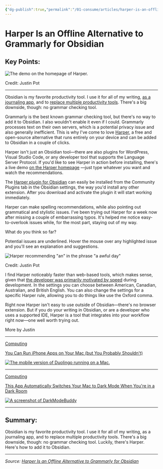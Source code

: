 ```yaml
---
{"dg-publish":true,"permalink":"/01-consume/articles/harper-is-an-offline-alternative-to-grammarly-for-obsidian/","title":"Harper Is an Offline Alternative to Grammarly for Obsidian","tags":["obsidian","grammarly"]}
---
```



# Harper Is an Offline Alternative to Grammarly for Obsidian

## Key Points:
![The demo on the homepage of Harper. ](https://lifehacker.com/imagery/articles/01JSF3VHW32TB5SENP9TXKAZ78/hero-image.fill.size_1248x702.v1745337829.png)

Credit: Justin Pot

---

Obsidian is my favorite productivity tool. I use it for all of my writing, [as a journaling app](https://lifehacker.com/why-you-should-use-obsidian-as-a-journaling-app-1850086690), and to [replace multiple productivity tools](https://lifehacker.com/tech/four-apps-you-can-replace-with-obsidian-plugins). There's a big downside, though: no grammar checking tool.

Grammarly is the best known grammar checking tool, but there's no way to add it to Obsidian. I also wouldn't enable it even if I could. Grammarly processes text on their own servers, which is a potential privacy issue and also generally inefficient. This is why I've come to love [Harper](https://writewithharper.com/ "open in a new window"), a free and open-source alternative that runs entirely on your device and can be added to Obsidian in a couple of clicks.

Harper isn't just an Obsidian tool—there are also plugins for WordPress, Visual Studio Code, or any developer tool that supports the Language Server Protocol. If you'd like to see Harper in action before installing, there's a live demo [on the Harper homepage](https://writewithharper.com/ "open in a new window") —just type whatever you want and watch the recommendations.

The [Harper plugin for Obsidian](https://github.com/Automattic/harper-obsidian-plugin "open in a new window") can easily be installed from the Community Plugins tab in the Obsidian settings, the way you'd install any other extension. After you download and activate the plugin it will start working immediately.

Harper can make spelling recommendations, while also pointing out grammatical and stylistic issues. I've been trying out Harper for a week now after missing a couple of embarrassing typos. It's helped me notice easy-to-overlook issues while, for the most part, staying out of my way.

What do you think so far?

Potential issues are underlined. Hover the mouse over any highlighted issue and you'll see an explanation and suggestions.

![Harper recommending "an" in the phrase "a awful day"](https://lifehacker.com/imagery/articles/01JSF3VHW32TB5SENP9TXKAZ78/images-1.fill.size_2000x826.v1745337829.png)

Credit: Justin Pot

I find Harper noticeably faster than web-based tools, which makes sense, given that [the developer was primarily motivated by speed](https://www.reddit.com/r/rust/comments/1f8159z/the_allegations_are_true_ive_been_rewriting_a/ "open in a new window") during development. In the settings you can choose between American, Canadian, Australian, and British English. You can also change the settings for a specific Harper rule, allowing you to do things like use the Oxford comma.

Right now Harper isn't easy to use outside of Obsidian—there's no browser extension. But if you do your writing in Obsidian, or are a developer who uses a supported IDE, Harper is a tool that integrates into your workflow right now—one well worth trying out.

More by Justin

---

[Computing](https://lifehacker.com/tech/computing)

[You Can Run iPhone Apps on Your Mac (but You Probably Shouldn't)](https://lifehacker.com/tech/it-can-be-a-bad-idea-to-run-iphone-apps-on-mac)

[![The mobile version of Duolingo running on a Mac.](https://lifehacker.com/imagery/articles/01JSHZD4EXHWF5QFYN7VBAS2NN/hero-image.fill.size_75x75.v1745450048.png)](https://lifehacker.com/tech/it-can-be-a-bad-idea-to-run-iphone-apps-on-mac)

---

[Computing](https://lifehacker.com/tech/computing)

[This App Automatically Switches Your Mac to Dark Mode When You're in a Dark Room](https://lifehacker.com/tech/darkmodebuddy-automatically-switches-mac-to-dark-mode)

[![A screenshot of DarkModeBuddy](https://lifehacker.com/imagery/articles/01JSJDA4KEEEN2C8V1WBZTYHMB/hero-image.fill.size_75x75.v1745448407.png)](https://lifehacker.com/tech/darkmodebuddy-automatically-switches-mac-to-dark-mode)

---

## Summary:
Obsidian is my favorite productivity tool. I use it for all of my writing, as a journaling app, and to replace multiple productivity tools. There's a big downside, though: no grammar checking tool. Luckily, there's Harper. Here's how to add it to Obsidian.

---

*Source: [Harper Is an Offline Alternative to Grammarly for Obsidian](https://lifehacker.com/tech/harper-offline-alternative-to-grammarly)*
